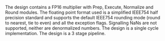 The design contains a FP16 multiplier with Prep, Execute, Normalize and Round modules. The floating point format used is a simplified IEEE754 half precision standard and supports the default IEEE754 rounding mode (round to nearest, tie to even) and all the exception flags. Signalling NaNs are not supported, neither are denormalized numbers. The design is a single cycle implementation. The design is a 3 stage pipeline.
